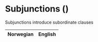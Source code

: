 # Subjunctions (<COUNT>)

Subjunctions introduce subordinate clauses

| Norwegian | English |
| --- | --- |
<wordsGoHere>

